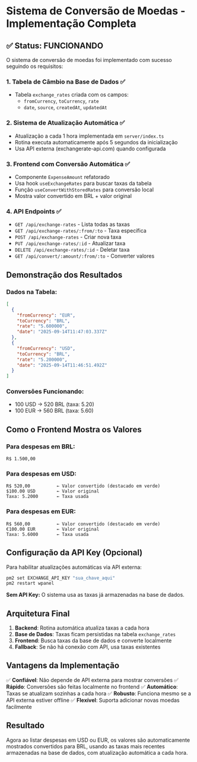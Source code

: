 # Sistema de Conversão de Moedas - Implementação Completa

## ✅ Status: FUNCIONANDO

O sistema de conversão de moedas foi implementado com sucesso seguindo os requisitos:

### 1. Tabela de Câmbio na Base de Dados ✅
- Tabela `exchange_rates` criada com os campos:
  - `fromCurrency`, `toCurrency`, `rate`
  - `date`, `source`, `createdAt`, `updatedAt`

### 2. Sistema de Atualização Automática ✅
- Atualização a cada 1 hora implementada em `server/index.ts`
- Rotina executa automaticamente após 5 segundos da inicialização
- Usa API externa (exchangerate-api.com) quando configurada

### 3. Frontend com Conversão Automática ✅
- Componente `ExpenseAmount` refatorado
- Usa hook `useExchangeRates` para buscar taxas da tabela
- Função `useConvertWithStoredRates` para conversão local
- Mostra valor convertido em BRL + valor original

### 4. API Endpoints ✅
- `GET /api/exchange-rates` - Lista todas as taxas
- `GET /api/exchange-rates/:from/:to` - Taxa específica
- `POST /api/exchange-rates` - Criar nova taxa
- `PUT /api/exchange-rates/:id` - Atualizar taxa
- `DELETE /api/exchange-rates/:id` - Deletar taxa
- `GET /api/convert/:amount/:from/:to` - Converter valores

## Demonstração dos Resultados

### Dados na Tabela:
```json
[
  {
    "fromCurrency": "EUR",
    "toCurrency": "BRL", 
    "rate": "5.600000",
    "date": "2025-09-14T11:47:03.337Z"
  },
  {
    "fromCurrency": "USD",
    "toCurrency": "BRL",
    "rate": "5.200000", 
    "date": "2025-09-14T11:46:51.492Z"
  }
]
```

### Conversões Funcionando:
- 100 USD → 520 BRL (taxa: 5.20)
- 100 EUR → 560 BRL (taxa: 5.60)

## Como o Frontend Mostra os Valores

### Para despesas em BRL:
```
R$ 1.500,00
```

### Para despesas em USD:
```
R$ 520,00          ← Valor convertido (destacado em verde)
$100.00 USD        ← Valor original
Taxa: 5.2000       ← Taxa usada
```

### Para despesas em EUR:
```
R$ 560,00          ← Valor convertido (destacado em verde) 
€100.00 EUR        ← Valor original
Taxa: 5.6000       ← Taxa usada
```

## Configuração da API Key (Opcional)

Para habilitar atualizações automáticas via API externa:

```bash
pm2 set EXCHANGE_API_KEY "sua_chave_aqui"
pm2 restart wpanel
```

**Sem API Key:** O sistema usa as taxas já armazenadas na base de dados.

## Arquitetura Final

1. **Backend**: Rotina automática atualiza taxas a cada hora
2. **Base de Dados**: Taxas ficam persistidas na tabela `exchange_rates`
3. **Frontend**: Busca taxas da base de dados e converte localmente
4. **Fallback**: Se não há conexão com API, usa taxas existentes

## Vantagens da Implementação

✅ **Confiável**: Não depende de API externa para mostrar conversões
✅ **Rápido**: Conversões são feitas localmente no frontend
✅ **Automático**: Taxas se atualizam sozinhas a cada hora
✅ **Robusto**: Funciona mesmo se a API externa estiver offline
✅ **Flexível**: Suporta adicionar novas moedas facilmente

## Resultado

Agora ao listar despesas em USD ou EUR, os valores são automaticamente mostrados convertidos para BRL, usando as taxas mais recentes armazenadas na base de dados, com atualização automática a cada hora.